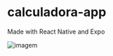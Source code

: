 # calculadora-app
Made with React Native and Expo

![imagem](https://user-images.githubusercontent.com/52178816/139461717-b536ed6a-876f-401c-9917-db7a667a7705.png)
